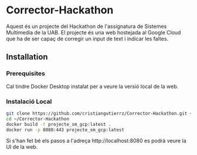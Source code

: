 # Corrector-Hackathon

Aquest és un projecte del Hackathon de l'assignatura de Sistemes Multimedia de la UAB.
El projecte és una web hostejada al Google Cloud que ha de ser capaç de corregir un input de text i indicar les faltes.

## Installation

### Prerequisites
Cal tindre Docker Desktop instalat per a veure la versió local de la web.

### Instalació Local
```bash
git clone https://github.com/cristiangutierrz/Corrector-Hackathon.git ~/.
cd ~/Corrector-Hackathon
docker build -t projecte_sm_gcp:latest .
docker run -p 8080:443 projecte_sm_gcp:latest
```

Si s'han fet bé els pasos a l'adreça http://localhost:8080 es podrà veure la UI de la web.
